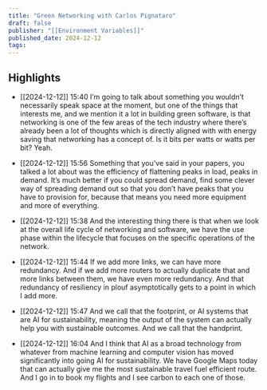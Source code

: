 ```yaml
---
title: "Green Networking with Carlos Pignataro"
draft: false
publisher: "[[Environment Variables]]"
published_date: 2024-12-12
tags:
---
```



## Highlights
* [[2024-12-12]] 15:40  I’m going to talk about something you wouldn’t necessarily speak space at the moment, but one of the things that interests me, and we mention it a lot in building green software, is that networking is one of the few areas of the tech industry where there’s already been a lot of thoughts which is directly aligned with with energy saving that networking has a concept of. Is it bits per watts or watts per bit? Yeah.

* [[2024-12-12]] 15:56  Something that you’ve said in your papers, you talked a lot about was the efficiency of flattening peaks in load, peaks in demand. It’s much better if you could spread demand, find some clever way of spreading demand out so that you don’t have peaks that you have to provision for, because that means you need more equipment and more of everything.

* [[2024-12-12]] 15:38  And the interesting thing there is that when we look at the overall life cycle of networking and software, we have the use phase within the lifecycle that focuses on the specific operations of the network.

* [[2024-12-12]] 15:44  If we add more links, we can have more redundancy. And if we add more routers to actually duplicate that and more links between them, we have even more redundancy. And that redundancy of resiliency in plouf asymptotically gets to a point in which I add more.

* [[2024-12-12]] 15:47  And we call that the footprint, or AI systems that are AI for sustainability, meaning the output of the system can actually help you with sustainable outcomes. And we call that the handprint.

* [[2024-12-12]] 16:04  And I think that AI as a broad technology from whatever from machine learning and computer vision has moved significantly into going AI for sustainability. We have Google Maps today that can actually give me the most sustainable travel fuel efficient route. And I go in to book my flights and I see carbon to each one of those.

